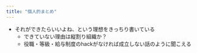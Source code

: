 ```yaml
---
title: "個人的まとめ"
---
```


- それができたらいいよね、という理想をきっちり書いている
  - できていない理由は縦割り組織か？
  - 役職・等級・給与制度のhackがなければ成立しない話のように聞こえる
